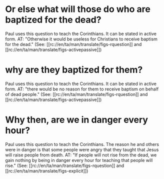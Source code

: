 # Or else what will those do who are baptized for the dead?

Paul uses this question to teach the Corinthians. It can be stated in active form. AT: "Otherwise it would be useless for Christians to receive baptism for the dead." (See: [[rc://en/ta/man/translate/figs-rquestion]] and [[rc://en/ta/man/translate/figs-activepassive]])

# why are they baptized for them?

Paul uses this question to teach the Corinthians. It can be stated in active form. AT: "there would be no reason for them to receive baptism on behalf of dead people." (See: [[rc://en/ta/man/translate/figs-rquestion]] and [[rc://en/ta/man/translate/figs-activepassive]])

# Why then, are we in danger every hour?

Paul uses this question to teach the Corinthians. The reason he and others were in danger is that some people were angry that they taught that Jesus will raise people from death. AT: "If people will not rise from the dead, we gain nothing by being in danger every hour for teaching that people will rise." (See: [[rc://en/ta/man/translate/figs-rquestion]] and [[rc://en/ta/man/translate/figs-explicit]])